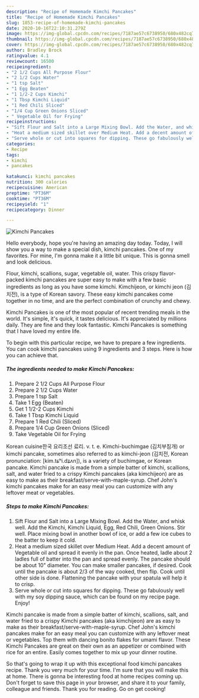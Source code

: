 ```yaml
---
description: "Recipe of Homemade Kimchi Pancakes"
title: "Recipe of Homemade Kimchi Pancakes"
slug: 1853-recipe-of-homemade-kimchi-pancakes
date: 2020-10-16T22:10:31.279Z
image: https://img-global.cpcdn.com/recipes/7187ae57c6738950/680x482cq70/kimchi-pancakes-recipe-main-photo.jpg
thumbnail: https://img-global.cpcdn.com/recipes/7187ae57c6738950/680x482cq70/kimchi-pancakes-recipe-main-photo.jpg
cover: https://img-global.cpcdn.com/recipes/7187ae57c6738950/680x482cq70/kimchi-pancakes-recipe-main-photo.jpg
author: Bradley Brock
ratingvalue: 4.1
reviewcount: 16500
recipeingredient:
- "2 1/2 Cups All Purpose Flour"
- "2 1/2 Cups Water"
- "1 tsp Salt"
- "1 Egg Beaten"
- "1 1/2-2 Cups Kimchi"
- "1 Tbsp Kimchi Liquid"
- "1 Red Chili Sliced"
- "1/4 Cup Green Onions Sliced"
- " Vegetable Oil for Frying"
recipeinstructions:
- "Sift Flour and Salt into a Large Mixing Bowl. Add the Water, and whisk well. Add the Kimchi, Kimchi Liquid, Egg, Red Chili, Green Onions. Stir well. Place mixing bowl in another bowl of ice, or add a few ice cubes to the batter to keep it cold."
- "Heat a medium sized skillet over Medium Heat. Add a decent amount of Vegetable oil and spread it evenly in the pan. Once heated, ladle about 2 ladles full of batter into the pan and spread evenly. The pancake should be about 10&#34; diameter. You can make smaller pancakes, if desired. Cook until the pancake is about 2/3 of the way cooked, then flip. Cook until other side is done. Flattening the pancake with your spatula will help it to crisp."
- "Serve whole or cut into squares for dipping. These go fabulously well with my soy dipping sauce, which can be found on my recipe page. Enjoy!"
categories:
- Recipe
tags:
- kimchi
- pancakes

katakunci: kimchi pancakes 
nutrition: 300 calories
recipecuisine: American
preptime: "PT36M"
cooktime: "PT36M"
recipeyield: "1"
recipecategory: Dinner

---
```



![Kimchi Pancakes](https://img-global.cpcdn.com/recipes/7187ae57c6738950/680x482cq70/kimchi-pancakes-recipe-main-photo.jpg)

Hello everybody, hope you're having an amazing day today. Today, I will show you a way to make a special dish, kimchi pancakes. One of my favorites. For mine, I'm gonna make it a little bit unique. This is gonna smell and look delicious.

Flour, kimchi, scallions, sugar, vegetable oil, water. This crispy flavor-packed kimchi pancakes are super easy to make with a few basic ingredients as long as you have some kimchi. Kimchijeon, or kimchi jeon (김치전), is a type of Korean savory. These easy kimchi pancakes come together in no time, and are the perfect combination of crunchy and chewy.

Kimchi Pancakes is one of the most popular of recent trending meals in the world. It's simple, it's quick, it tastes delicious. It's appreciated by millions daily. They are fine and they look fantastic. Kimchi Pancakes is something that I have loved my entire life.


To begin with this particular recipe, we have to prepare a few ingredients. You can cook kimchi pancakes using 9 ingredients and 3 steps. Here is how you can achieve that.

<!--inarticleads1-->

##### The ingredients needed to make Kimchi Pancakes:

1. Prepare 2 1/2 Cups All Purpose Flour
1. Prepare 2 1/2 Cups Water
1. Prepare 1 tsp Salt
1. Take 1 Egg (Beaten)
1. Get 1 1/2-2 Cups Kimchi
1. Take 1 Tbsp Kimchi Liquid
1. Prepare 1 Red Chili (Sliced)
1. Prepare 1/4 Cup Green Onions (Sliced)
1. Take  Vegetable Oil for Frying


Korean cuisine한국 요리조선 료리. v. t. e. Kimchi-buchimgae (김치부침개) or kimchi pancake, sometimes also referred to as kimchi-jeon (김치전, Korean pronunciation: [kim.tɕʰi.dʑʌn]), is a variety of buchimgae, or Korean pancake. Kimchi pancake is made from a simple batter of kimchi, scallions, salt, and water fried to a crispy Kimchi pancakes (aka kimchijeon) are as easy to make as their breakfast/serve-with-maple-syrup. Chef John&#39;s kimchi pancakes make for an easy meal you can customize with any leftover meat or vegetables. 

<!--inarticleads2-->

##### Steps to make Kimchi Pancakes:

1. Sift Flour and Salt into a Large Mixing Bowl. Add the Water, and whisk well. Add the Kimchi, Kimchi Liquid, Egg, Red Chili, Green Onions. Stir well. Place mixing bowl in another bowl of ice, or add a few ice cubes to the batter to keep it cold.
1. Heat a medium sized skillet over Medium Heat. Add a decent amount of Vegetable oil and spread it evenly in the pan. Once heated, ladle about 2 ladles full of batter into the pan and spread evenly. The pancake should be about 10&#34; diameter. You can make smaller pancakes, if desired. Cook until the pancake is about 2/3 of the way cooked, then flip. Cook until other side is done. Flattening the pancake with your spatula will help it to crisp.
1. Serve whole or cut into squares for dipping. These go fabulously well with my soy dipping sauce, which can be found on my recipe page. Enjoy!


Kimchi pancake is made from a simple batter of kimchi, scallions, salt, and water fried to a crispy Kimchi pancakes (aka kimchijeon) are as easy to make as their breakfast/serve-with-maple-syrup. Chef John&#39;s kimchi pancakes make for an easy meal you can customize with any leftover meat or vegetables. Top them with dancing bonito flakes for umami flavor. These Kimchi Pancakes are great on their own as an appetizer or combined with rice for an entire. Easily comes together to mix up your dinner routine. 

So that's going to wrap it up with this exceptional food kimchi pancakes recipe. Thank you very much for your time. I'm sure that you will make this at home. There is gonna be interesting food at home recipes coming up. Don't forget to save this page in your browser, and share it to your family, colleague and friends. Thank you for reading. Go on get cooking!
